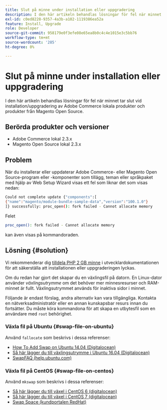 ```yaml
---
title: Slut på minne under installation eller uppgradering
description: I den här artikeln behandlas lösningar för fel när minnet tar slut vid installation/uppgradering av Adobe Commerce lokala produkter och produkter från Magento Open Source.
exl-id: c0ed8228-9357-4a3b-a102-1119386ea52a
feature: Install, Upgrade
role: Developer
source-git-commit: 958179e0f3efe08e65ea8b0c4c4e1015e3c5bb76
workflow-type: tm+mt
source-wordcount: '285'
ht-degree: 0%

---
```


# Slut på minne under installation eller uppgradering

I den här artikeln behandlas lösningar för fel när minnet tar slut vid installation/uppgradering av Adobe Commerce lokala produkter och produkter från Magento Open Source.

## Berörda produkter och versioner

* Adobe Commerce lokal 2.3.x
* Magento Open Source lokal 2.3.x

## Problem

När du installerar eller uppdaterar Adobe Commerce- eller Magento Open Source-program eller -komponenter som tillägg, teman eller språkpaket med hjälp av Web Setup Wizard visas ett fel som liknar det som visas nedan:

```bash
Could not complete update {"components":[
{"name":"magento/module-bundle-sample-data","version":"100.1.0"}
]} successfully: proc_open(): fork failed - Cannot allocate memory
```

Felet

```bash
proc_open(): fork failed - Cannot allocate memory
```

kan även visas på kommandoraden.

## Lösning {#solution}

Vi rekommenderar dig [tilldela PHP 2 GB minne](https://devdocs.magento.com/guides/v2.3/install-gde/prereq/php-settings.html) i utvecklardokumentationen för att säkerställa att installationen eller uppgraderingen lyckas.

Om du redan har gjort det skapar du en växlingsfil på datorn. En Linux-dator använder *växlingsutrymme* om det behöver mer minnesresurser och RAM-minnet är fullt. Växlingsutrymmet används för inaktiva sidor i minnet.

Följande är endast förslag, andra alternativ kan vara tillgängliga. Kontakta en nätverksadministratör eller en annan kunskapsbar resurs innan du fortsätter. Du måste köra kommandona för att skapa en utbytesfil som en användare med `root` behörighet.

### Växla fil på Ubuntu {#swap-file-on-ubuntu}

Använd `fallocate` som beskrivs i dessa referenser:

* [How To Add Swap on Ubuntu 14.04 (Digitalocean)](https://www.digitalocean.com/community/tutorials/how-to-add-swap-on-ubuntu-14-04)
* [Så här lägger du till växlingsutrymme i Ubuntu 16.04 (Digitalocean)](https://www.digitalocean.com/community/tutorials/how-to-add-swap-space-on-ubuntu-16-04)
* [SwapFAQ (help.ubuntu.com)](https://help.ubuntu.com/community/SwapFaq)

### Växla fil på CentOS {#swap-file-on-centos}

Använd `mkswap` som beskrivs i dessa referenser:

* [Så här lägger du till växel i CentOS 6 (digitalocean)](https://www.digitalocean.com/community/tutorials/how-to-add-swap-on-centos-6)
* [Så här lägger du till växel i CentOS 7 (digitalocean)](https://www.digitalocean.com/community/tutorials/how-to-add-swap-on-centos-7)
* [Swap Space (kundportalen RedHat)](https://access.redhat.com/documentation/en-US/Red_Hat_Enterprise_Linux/6/html/Storage_Administration_Guide/ch-swapspace.html)
